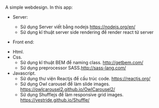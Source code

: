 A simple webdesign. In this app:

* Server:
  + Sử dụng Server viết bằng nodejs https://nodejs.org/en/
  + Sử dụng kĩ thuật server side rendering để render react từ server
  
* Front end: 

- Html.
- Css.
  + Sử dụng kĩ thuật BEM để naming class. http://getbem.com/
  + Sử dụng preprocessor SASS.http://sass-lang.com/
- Javascript.
  + Sử dụng thư viện Reactjs để cấu trúc code. https://reactjs.org/
  + Sử dụng Owl carousel để làm slide images. https://owlcarousel2.github.io/OwlCarousel2/
  + Sử dụng Shufflejs để làm responsive grid images. https://vestride.github.io/Shuffle/
